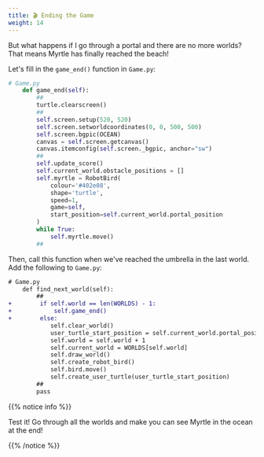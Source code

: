 ```yaml
---
title: 🎬 Ending the Game
weight: 14
---
```


But what happens if I go through a portal and there are no more worlds?
That means Myrtle has finally reached the beach!

Let's fill in the `game_end()` function in `Game.py`:

```python
# Game.py
    def game_end(self):
        ##
        turtle.clearscreen()
        ##
        self.screen.setup(520, 520)
        self.screen.setworldcoordinates(0, 0, 500, 500)
        self.screen.bgpic(OCEAN)
        canvas = self.screen.getcanvas()
        canvas.itemconfig(self.screen._bgpic, anchor="sw")
        ##
        self.update_score()
        self.current_world.obstacle_positions = []
        self.myrtle = RobotBird(
            colour='#402e08',
            shape='turtle',
            speed=1,
            game=self,
            start_position=self.current_world.portal_position
        )
        while True:
            self.myrtle.move()
        ##
```

Then, call this function when we've reached the umbrella in the last world.
Add the following to `Game.py`:

```diff
# Game.py
    def find_next_world(self):
        ##
+        if self.world == len(WORLDS) - 1:
+            self.game_end()
+        else:
            self.clear_world()
            user_turtle_start_position = self.current_world.portal_position
            self.world = self.world + 1
            self.current_world = WORLDS[self.world]
            self.draw_world()
            self.create_robot_bird()
            self.bird.move()
            self.create_user_turtle(user_turtle_start_position)
        ##
        pass
```

{{% notice info %}}

Test it! Go through all the worlds and make you can see Myrtle in the ocean at the end!

{{% /notice %}}
